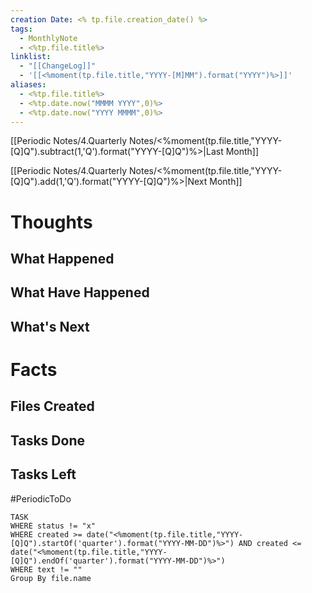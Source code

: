 ```yaml
---
creation Date: <% tp.file.creation_date() %>
tags:
  - MonthlyNote
  - <%tp.file.title%>
linklist:
  - "[[ChangeLog]]"
  - '[[<%moment(tp.file.title,"YYYY-[M]MM").format("YYYY")%>]]'
aliases:
  - <%tp.file.title%>
  - <%tp.date.now("MMMM YYYY",0)%>
  - <%tp.date.now("YYYY MMMM",0)%>
---
```


[[Periodic Notes/4.Quarterly Notes/<%moment(tp.file.title,"YYYY-[Q]Q").subtract(1,'Q').format("YYYY-[Q]Q")%>|Last Month]] 


[[Periodic Notes/4.Quarterly Notes/<%moment(tp.file.title,"YYYY-[Q]Q").add(1,'Q').format("YYYY-[Q]Q")%>|Next Month]]

# Thoughts

## What Happened
## What Have Happened
## What's Next

# Facts

## Files Created

## Tasks Done
## Tasks Left

#PeriodicToDo 

```dataview
TASK 
WHERE status != "x"
WHERE created >= date("<%moment(tp.file.title,"YYYY-[Q]Q").startOf('quarter').format("YYYY-MM-DD")%>") AND created <= date("<%moment(tp.file.title,"YYYY-[Q]Q").endOf('quarter').format("YYYY-MM-DD")%>") 
WHERE text != ""
Group By file.name 
```
